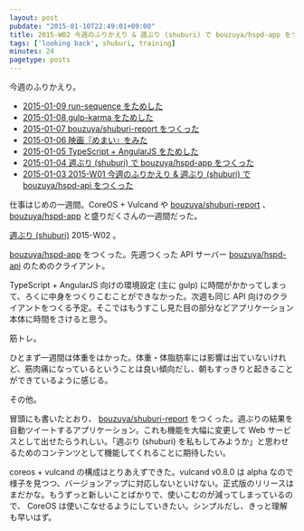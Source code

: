 ```yaml
---
layout: post
pubdate: "2015-01-10T22:49:01+09:00"
title: 2015-W02 今週のふりかえり & 週ぶり (shuburi) で bouzuya/hspd-app をつくった
tags: ['looking back', shuburi, training]
minutes: 24
pagetype: posts
---
```

今週のふりかえり。

- [2015-01-09 run-sequence をためした][2015-01-09]
- [2015-01-08 gulp-karma をためした][2015-01-08]
- [2015-01-07 bouzuya/shuburi-report をつくった][2015-01-07]
- [2015-01-06 映画『めまい』をみた][2015-01-06]
- [2015-01-05 TypeScript + AngularJS をためした][2015-01-05]
- [2015-01-04 週ぶり (shuburi) で bouzuya/hspd-app をつくった][2015-01-04]
- [2015-01-03 2015-W01 今週のふりかえり & 週ぶり (shuburi) で bouzuya/hspd-api をつくった][2015-01-03]

仕事はじめの一週間。CoreOS + Vulcand や [bouzuya/shuburi-report][] 、[bouzuya/hspd-app][] と盛りだくさんの一週間だった。

[週ぶり (shuburi)][shuburi] 2015-W02 。

[bouzuya/hspd-app][] をつくった。先週つくった API サーバー [bouzuya/hspd-api][] のためのクライアント。

TypeScript + AngularJS 向けの環境設定 (主に gulp) に時間がかかってしまって、ろくに中身をつくりこむことができなかった。次週も同じ API 向けのクライアントをつくる予定。そこではもうすこし見た目の部分などアプリケーション本体に時間をさけると思う。

筋トレ。

ひとまず一週間は体重をはかった。体重・体脂肪率には影響は出ていないけれど、筋肉痛になっているということは良い傾向だし、朝もすっきりと起きることができているように感じる。

その他。

冒頭にも書いたとおり、 [bouzuya/shuburi-report][] をつくった。週ぶりの結果を自動ツイートするアプリケーション。これも機能を大幅に変更して Web サービスとして出せたらうれしい。「週ぶり (shuburi) を私もしてみようか」と思わせるためのコンテンツとして機能してくれることに期待したい。

coreos + vulcand の構成はとりあえずできた。vulcand v0.8.0 は alpha なので様子を見つつ、バージョンアップに対応しないといけない。正式版のリリースはまだかな。もうずっと新しいことばかりで、使いこむのが減ってしまっているので、 CoreOS は使いこなせるようにしていきたい。シンプルだし、きっと理解も早いはず。

[shuburi]: http://shuburi.org
[bouzuya/shuburi-report]: https://github.com/bouzuya/shuburi-report]
[bouzuya/hspd-app]: https://github.com/bouzuya/hspd-app
[bouzuya/hspd-api]: https://github.com/bouzuya/hspd-api
[2015-01-09]: http://blog.bouzuya.net/2015/01/09/
[2015-01-08]: http://blog.bouzuya.net/2015/01/08/
[2015-01-07]: http://blog.bouzuya.net/2015/01/07/
[2015-01-06]: http://blog.bouzuya.net/2015/01/06/
[2015-01-05]: http://blog.bouzuya.net/2015/01/05/
[2015-01-04]: http://blog.bouzuya.net/2015/01/04/
[2015-01-03]: http://blog.bouzuya.net/2015/01/03/
